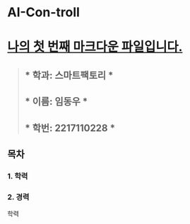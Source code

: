 # AI-Con-troll

#  <u> **나의 첫 번째 마크다운 파일입니다.** </u>
> 
> ## * 학과: 스마트팩토리    *
> ## * 이름: 임동우    *
> ## * 학번: 2217110228 *    
>  
## 목차    
###  1. 학력    
###  2. 경력    
  
 학력
  > <table>
  
